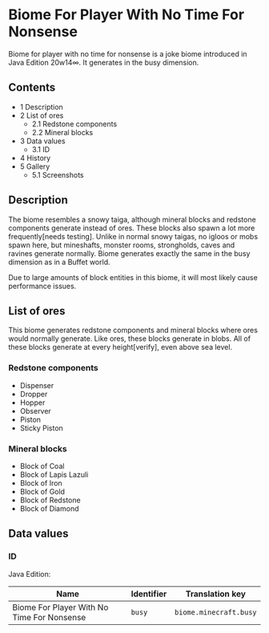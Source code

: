 # Biome For Player With No Time For Nonsense
Biome for player with no time for nonsense is a joke biome introduced in Java Edition 20w14∞. It generates in the busy dimension.

## Contents
- 1 Description
- 2 List of ores
	- 2.1 Redstone components
	- 2.2 Mineral blocks
- 3 Data values
	- 3.1 ID
- 4 History
- 5 Gallery
	- 5.1 Screenshots

## Description
The biome resembles a snowy taiga, although mineral blocks and redstone components generate instead of ores. These blocks also spawn a lot more frequently[needs testing]. Unlike in normal snowy taigas, no igloos or mobs spawn here, but mineshafts, monster rooms, strongholds, caves and ravines generate normally. Biome generates exactly the same in the busy dimension as in a Buffet world. 

Due to large amounts of block entities in this biome, it will most likely cause performance issues.

## List of ores
This biome generates redstone components and mineral blocks where ores would normally generate. Like ores, these blocks generate in blobs. All of these blocks generate at every height[verify], even above sea level.

### Redstone components
- Dispenser
- Dropper
- Hopper
- Observer
- Piston
- Sticky Piston

### Mineral blocks
- Block of Coal
- Block of Lapis Lazuli
- Block of Iron
- Block of Gold
- Block of Redstone
- Block of Diamond

## Data values
### ID
Java Edition:

| Name                                       | Identifier | Translation key        |
|--------------------------------------------|------------|------------------------|
| Biome For Player With No Time For Nonsense | `busy`     | `biome.minecraft.busy` |


